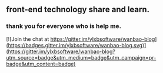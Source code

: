 ## front-end technology share and learn.
### thank you for everyone who is help me.

[![Join the chat at https://gitter.im/ylxbsoftware/wanbao-blog](https://badges.gitter.im/ylxbsoftware/wanbao-blog.svg)](https://gitter.im/ylxbsoftware/wanbao-blog?utm_source=badge&utm_medium=badge&utm_campaign=pr-badge&utm_content=badge)


